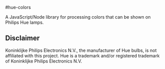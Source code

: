#hue-colors

A JavaScript/Node library for processing colors that can be shown on Philips Hue lamps.

## Disclaimer
Koninklijke Philips Electronics N.V., the manufacturer of Hue bulbs, is not affiliated with this project. Hue is a
trademark and/or registered trademark of Koninklijke Philips Electronics N.V.